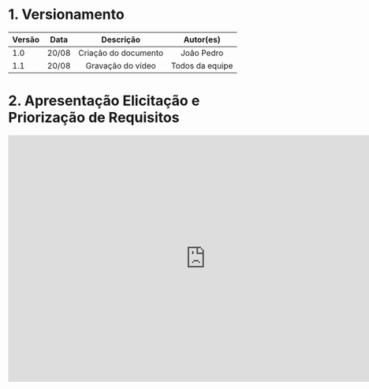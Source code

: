 # 1. Versionamento
|Versão|Data|Descrição|Autor(es)|
|------|----|---------|---------|
|1.0|20/08|<center>Criação do documento</center>|<center>João Pedro</center>|
|1.1|20/08|<center>Gravação do vídeo</center>|<center>Todos da equipe</center>|

# 2. Apresentação Elicitação e Priorização de Requisitos 

<div align="center">
    <iframe width="800" height="500" src="https://www.youtube.com/embed/ouUyIkMfMAc" title="YouTube video player" frameborder="0" allow="accelerometer; autoplay; clipboard-write; encrypted-media; gyroscope; picture-in-picture" allowfullscreen></iframe>
</div>
